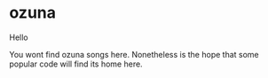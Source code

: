 # ozuna

Hello

You wont find ozuna songs here. Nonetheless is the hope that some popular code will find its home here.
